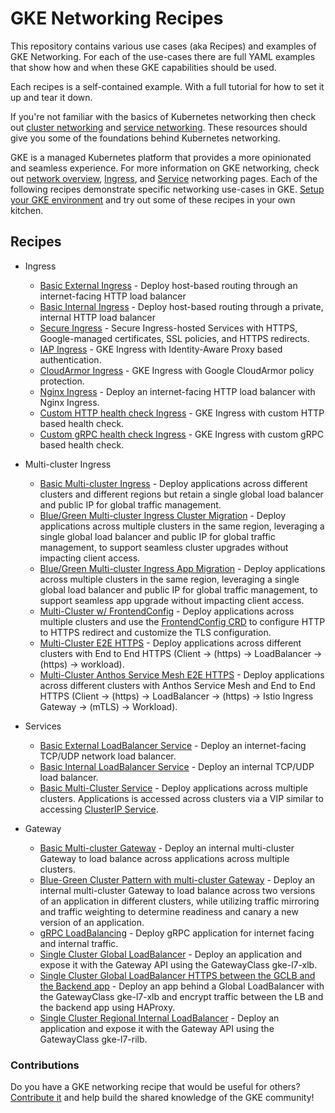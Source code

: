 # GKE Networking Recipes

This repository contains various use cases (aka Recipes) and examples of GKE Networking. For each of the use-cases there are full YAML examples that show how and when these GKE capabilities should be used.

Each recipes is a self-contained example. With a full tutorial for how to set it up and tear it down.

If you're not familiar with the basics of Kubernetes networking then check out [cluster networking](https://kubernetes.io/docs/concepts/cluster-administration/networking/) and [service networking](https://kubernetes.io/docs/concepts/services-networking/). These resources should give you some of the foundations behind Kubernetes networking.

GKE is a managed Kubernetes platform that provides a more opinionated and seamless experience. For more information on GKE networking, check out [network overview](https://cloud.google.com/kubernetes-engine/docs/concepts/network-overview), [Ingress](https://cloud.google.com/kubernetes-engine/docs/concepts/ingress), and [Service](https://cloud.google.com/kubernetes-engine/docs/how-to/exposing-apps) networking pages. Each of the following recipes demonstrate specific networking use-cases in GKE. [Setup your GKE environment](./cluster-setup.md) and try out some of these recipes in your own kitchen.

## Recipes

- Ingress
  - [Basic External Ingress](./ingress/single-cluster/ingress-external-basic) - Deploy host-based routing through an internet-facing HTTP load balancer
  - [Basic Internal Ingress](./ingress/single-cluster/ingress-internal-basic) - Deploy host-based routing through a private, internal HTTP load balancer
  - [Secure Ingress](./ingress/single-cluster/ingress-https) - Secure Ingress-hosted Services with HTTPS, Google-managed certificates, SSL policies, and HTTPS redirects.
  - [IAP Ingress](./ingress/single-cluster/ingress-iap) - GKE Ingress with Identity-Aware Proxy based authentication.
  - [CloudArmor Ingress](./ingress/single-cluster/ingress-cloudarmor) - GKE Ingress with Google CloudArmor policy protection.
  - [Nginx Ingress](./ingress/single-cluster/ingress-nginx) - Deploy an internet-facing HTTP load balancer with Nginx Ingress. 
  - [Custom HTTP health check Ingress](./ingress/single-cluster/ingress-custom-http-health-check) - GKE Ingress with custom HTTP based health check.
  - [Custom gRPC health check Ingress](./ingress/single-cluster/ingress-custom-grpc-health-check) - GKE Ingress with custom gRPC based health check.

- Multi-cluster Ingress
  - [Basic Multi-cluster Ingress](./ingress/multi-cluster/mci-basic) - Deploy applications across different clusters and different regions but retain a single global load balancer and public IP for global traffic management.
  - [Blue/Green Multi-cluster Ingress Cluster Migration](./ingress/multi-cluster/mci-blue-green-cluster) - Deploy applications across multiple clusters in the same region, leveraging a single global load balancer and public IP for global traffic management, to support seamless cluster upgrades without impacting client access.
  - [Blue/Green Multi-cluster Ingress App Migration](./ingress/multi-cluster/mci-blue-green-app) - Deploy applications across multiple clusters in the same region, leveraging a single global load balancer and public IP for global traffic management, to support seamless app upgrade without impacting client access.
  - [Multi-Cluster w/ FrontendConfig](./ingress/multi-cluster/mci-frontend-config) - Deploy applications across multiple clusters and use the [FrontendConfig CRD](https://cloud.google.com/kubernetes-engine/docs/how-to/ingress-features#configuring_ingress_features_through_frontendconfig_parameters) to configure HTTP to HTTPS redirect and customize the TLS configuration.
  - [Multi-Cluster E2E HTTPS](./ingress/multi-cluster/mci-https-e2e) - Deploy applications across different clusters with End to End HTTPS (Client -> (https) -> LoadBalancer -> (https) -> workload).
  - [Multi-Cluster Anthos Service Mesh E2E HTTPS](./ingress/multi-cluster/mci-asm-https-e2e) - Deploy applications across different clusters with Anthos Service Mesh and End to End HTTPS (Client -> (https) -> LoadBalancer -> (https) -> Istio Ingress Gateway -> (mTLS) -> Workload).

- Services
  - [Basic External LoadBalancer Service](./services/single-cluster/external-lb-service) - Deploy an internet-facing TCP/UDP network load balancer.
  - [Basic Internal LoadBalancer Service](./services/single-cluster/internal-lb-service) - Deploy an internal TCP/UDP load balancer.
  - [Basic Multi-Cluster Service](./services/multi-cluster/mcs-basic) - Deploy applications across multiple clusters. Applications is accessed across clusters via a VIP similar to accessing [ClusterIP Service](https://cloud.google.com/kubernetes-engine/docs/concepts/service#services_of_type_clusterip).

- Gateway
  - [Basic Multi-cluster Gateway](./gateway/multi-cluster/mcg-internal-basic) - Deploy an internal multi-cluster Gateway to load balance across applications across multiple clusters.
  - [Blue-Green Cluster Pattern with multi-cluster Gateway](./gateway/multi-cluster/mcg-internal-blue-green) - Deploy an internal multi-cluster Gateway to load balance across two versions of an application in different clusters, while utilizing traffic mirroring and traffic weighting to determine readiness and canary a new version of an application.
  - [gRPC LoadBalancing](./gateway/grpc) - Deploy gRPC application for internet facing and internal traffic.
  - [Single Cluster Global LoadBalancer](./gateway/single-cluster/global-l7-xlb) - Deploy an application and expose it with the Gateway API using the GatewayClass gke-l7-xlb.
  - [Single Cluster Global LoadBalancer HTTPS between the GCLB and the Backend app](./gateway/single-cluster/global-l7-xlb-https-backend) - Deploy an app behind a Global LoadBalancer with the GatewayClass gke-l7-xlb and encrypt traffic between the LB and the backend app using HAProxy.
  - [Single Cluster Regional Internal LoadBalancer](./gateway/single-cluster/regional-l7-ilb) - Deploy an application and expose it with the Gateway API using the GatewayClass gke-l7-rilb.

### Contributions

Do you have a GKE networking recipe that would be useful for others? [Contribute it](CONTRIBUTING.md) and help build the shared knowledge of the GKE community!